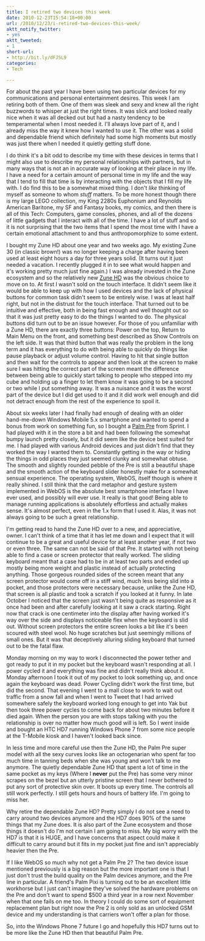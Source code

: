 ```yaml
---
title: I retired two devices this week
date: 2010-12-23T15:54:18+00:00
url: /2010/12/23/i-retired-two-devices-this-week/
aktt_notify_twitter:
- yes
aktt_tweeted:
- 1
short-url:
- http://bit.ly/dFJSL9
categories:
- Tech

---
```

<div class='microid-mailto+http:sha1:2bb30640da2469617ce934288f420a15883ad1be'>

For about the past year I have been using two particular devices for my communications and personal entertainment desires. This week I am retiring both of them. One of them was sleek and sexy and knew all the right buzzwords to whisper at just the right times. It was slick and looked really nice when it was all decked out but had a nasty tendency to be temperamental when I most needed it. I'll always love part of it, and I already miss the way it knew how I wanted to use it. The other was a solid and dependable friend which definitely had some high moments but mostly was just there when I needed it quietly getting stuff done.

I do think it's a bit odd to describe my time with these devices in terms that I might also use to describe my personal relationships with partners, but in many ways that is not an in accurate way of looking at their place in my life. I have a need for a certain amount of personal time in my life and the way that I tend to fill that time is by interacting with the objects that I fill my life with. I do find this to be a somewhat mixed thing. I don't <em>like</em> thinking of myself as someone to whom <em>stuff</em> matters. To be more honest though there is my large LEGO collection, my King 2280s Euphonium and Reynolds American Baritone, my SF and Fantasy books, my comics, and then there is all of this Tech: Computers, game consoles, phones, and all of the dozens of little gadgets that I interact with all of the time. I have a lot of stuff and so it is not surprising that the two items that I spend the most time with I have a certain emotional attachment to and thus anthropomorphize to some extent.

I bought my Zune HD about one year and two weeks ago. My existing Zune 30 (in classic brown!) was no longer keeping a charge after having been used at least eight hours a day for three years solid. (It turns out it just needed a vacation. I recently plugged it in to see what would happen and it's working pretty much just fine again.) I was already invested in the Zune ecosystem and so the relatively new <a href="http://www.zune.net/en-US/products/zunehd/default.htm">Zune HD</a> was the obvious choice to move on to. At first I wasn't sold on the touch interface. It didn't seem like it would be able to keep up with how I used devices and the lack of physical buttons for common task didn't seem to be entirely wise. I was at least half right, but not in the distrust for the touch interface. That turned out to be intuitive and effective, both in being fast enough and well thought out so that it was just pretty easy to do the things I wanted to do. The physical buttons did turn out to be an issue however. For those of you unfamiliar with a Zune HD, there are exactly three buttons: Power on the top, Return to Main Menu on the front, and something best described as Show Controls on the left side. It was that third button that was really the problem in the long term and it has everything to do with being able to quickly do things like pause playback or adjust volume control. Having to hit that single button and then wait for the controls to appear and then look at the screen to make sure I was hitting the correct part of the screen meant the difference between being able to quickly start talking to people who stepped into my cube and holding up a finger to let them know it was going to be a second or two while I put something away. It was a nuisance and it was the worst part of the device but I did get used to it and it did work well enough and did not detract enough from the rest of the experience to spoil it.

About six weeks later I had finally had enough of dealing with an older hand-me-down Windows Mobile 5.x smartphone and wanted to spend a bonus from work on something fun, so I bought a <a href="http://www.palm.com/us/products/phones/pre-family.html">Palm Pre</a> from Sprint. I had played with it in the store a bit and had been following the somewhat bumpy launch pretty closely, but it did seem like the device best suited for me. I had played with various Android devices and just didn't find that they worked the way I wanted them to. Constantly getting in the way or hiding the things in odd places they just seemed clunky and somewhat obtuse. The smooth and slightly rounded pebble of the Pre is still a beautiful shape and the smooth action of the keyboard slider honestly make for a somewhat sensual experience. The operating system, WebOS, itself though is where it really shined. I still think that the card metaphor and gesture system implemented in WebOS is the absolute best smartphone interface I have ever used, and possibly will ever use. It really is that good! Being able to manage running applications is absolutely effortless and actually makes sense. It's almost perfect, even in the 1.x form that I used it. Alas, it was not always going to be such a great relationship.

I'm getting read to hand the Zune HD over to a new, and appreciative, owner. I can't think of a time that it has let me down and I expect that it will continue to be a great and useful device for at least another year, if not two or even three. The same can not be said of that Pre. It started with not being able to find a case or screen protector that really worked. The sliding keyboard meant that a case had to be in at least two parts and ended up mostly being more weight and plastic instead of actually protecting anything. Those gorgeous rounded sides of the screen meant that any screen protector would come off in a stiff wind, much less being slid into a pocket, and those protectors were necessary because, unlike the Zune HD, that screen is all plastic and took a scratch if you looked at it funny. In late October I noticed that the screen just wasn't being quite as responsive as it once had been and after carefully looking at it saw a crack starting. Right now that crack is one centimeter into the display after having worked it's way over the side and displays noticeable flex when the keyboard is slid out. Without screen protectors the entire screen looks a bit like it's been scoured with steel wool. No huge scratches but just seemingly millions of small ones. But it was that deceptively alluring sliding keyboard that turned out to be the fatal flaw.

Monday morning on my way to work I disconnected the power tether and got ready to put it in my pocket but the keyboard wasn't responding at all. I power cycled it and everything was fine and didn't really think about it. Monday afternoon I took it out of my pocket to look something up, and once again the keyboard was dead. Power Cycling didn't work the first time, but did the second. That evening I went to a mall close to work to wait out traffic from a snow fall and when I went to Tweet that I had arrived somewhere safely the keyboard worked long enough to get into Yak but then took three power cycles to come back for about two minutes before it died again. When the person you are with stops talking with you the relationship is over no matter how much good will is left. So I went inside and bought an HTC HD7 running Windows Phone 7 from some nice people at the T-Mobile kiosk and I haven't looked back since.

In less time and more careful use then the Zune HD, the Palm Pre super model with all the sexy curves looks like an octogenarian who spent far too much time in tanning beds when she was young and won't talk to me anymore. The quietly dependable Zune HD that spent a lot of time in the same pocket as my keys (Where I <strong>never</strong> put the Pre) has some very minor scrapes on the bezel but an utterly pristine screen that I never bothered to put any sort of protective skin over. It boots up every time. The controls all still work perfectly. I still gets hours and hours of battery life. I'm going to miss her.

Why retire the dependable Zune HD? Pretty simply I do not see a need to carry around two devices anymore and the HD7 does 90% of the same things that my Zune does. It is also part of the Zune ecosystem and those things it doesn't do I'm not certain I am going to miss. My big worry with the HD7 is that it is HUGE, and I have concerns that aspect could make it difficult to carry around but it fits in my pocket just fine and isn't appreciably heavier then the Pre.

If I like WebOS so much why not get a Palm Pre 2? The two device issue mentioned previously is a big reason but the more important one is that I just don't trust the build quality on the Palm devices anymore, and the Pre line in particular. A friend's Palm Pixi is turning out to be an excellent little workhorse but I just can't imagine they've solved the hardware problems on the Pre and don't want to spend $500 a third year in a row next November when that one fails on me too. In theory I could do some sort of equipment replacement plan but right now the Pre 2 is only sold as an unlocked GSM device and my understanding is that carriers won't offer a plan for those.

So, into the Windows Phone 7 future I go and hopefully this HD7 turns out to be more like the Zune HD then that beautiful Palm Pre.

